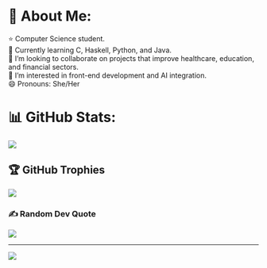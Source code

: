 
# 💫 About Me:
⭐ Computer Science student. <br> 🌱 Currently learning C, Haskell, Python, and Java.<br>👯 I’m looking to collaborate on projects that improve healthcare, education, and financial sectors.<br>🤝 I’m interested in front-end development and AI integration.<br>😄 Pronouns: She/Her

# 📊 GitHub Stats:
![](https://github-readme-stats.vercel.app/api/top-langs/?username=KavJet&theme=dark&hide_border=true&include_all_commits=false&count_private=true&layout=compact)

## 🏆 GitHub Trophies
![](https://github-profile-trophy.vercel.app/?username=KavJet&theme=radical&no-frame=false&no-bg=true&margin-w=4)

### ✍️ Random Dev Quote
![](https://quotes-github-readme.vercel.app/api?type=horizontal&theme=tokyonight)

---
[![](https://visitcount.itsvg.in/api?id=KavJet&icon=0&color=0)](https://visitcount.itsvg.in)
